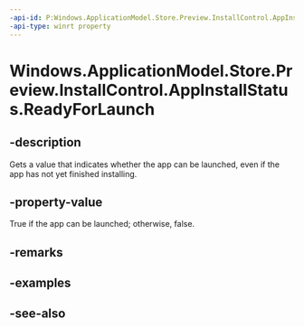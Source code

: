----api-id: P:Windows.ApplicationModel.Store.Preview.InstallControl.AppInstallStatus.ReadyForLaunch
-api-type: winrt property
---<!-- Property syntaxpublic bool ReadyForLaunch { get; }--># Windows.ApplicationModel.Store.Preview.InstallControl.AppInstallStatus.ReadyForLaunch## -descriptionGets a value that indicates whether the app can be launched, even if the app has not yet finished installing.## -property-valueTrue if the app can be launched; otherwise, false.## -remarks## -examples## -see-also